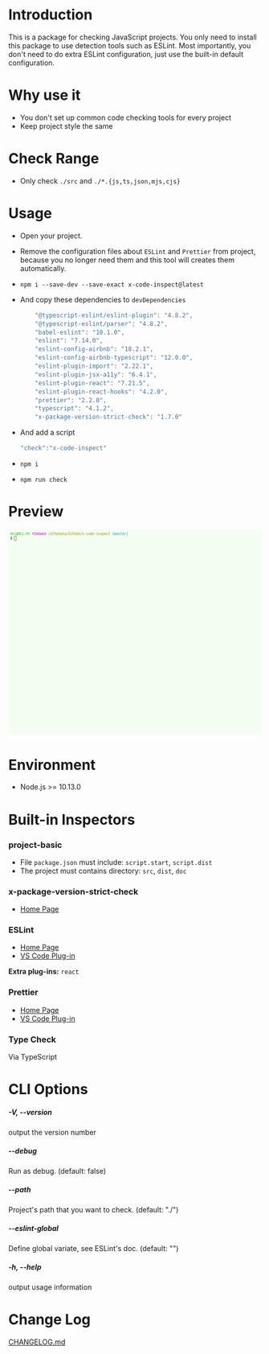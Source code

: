 # Introduction

This is a package for checking JavaScript projects. You only need to install this package to use detection tools such as ESLint. Most importantly, you don't need to do extra ESLint configuration, just use the built-in default configuration.

# Why use it

-   You don't set up common code checking tools for every project
-   Keep project style the same

# Check Range

-   Only check `./src` and `./*.{js,ts,json,mjs,cjs}`

# Usage

-   Open your project.

-   Remove the configuration files about `ESLint` and `Prettier` from project, because you no longer need them and this tool will creates them automatically.

-   `npm i --save-dev --save-exact x-code-inspect@latest`

-   And copy these dependencies to `devDependencies`

    ```javascript
        "@typescript-eslint/eslint-plugin": "4.8.2",
        "@typescript-eslint/parser": "4.8.2",
        "babel-eslint": "10.1.0",
        "eslint": "7.14.0",
        "eslint-config-airbnb": "18.2.1",
        "eslint-config-airbnb-typescript": "12.0.0",
        "eslint-plugin-import": "2.22.1",
        "eslint-plugin-jsx-a11y": "6.4.1",
        "eslint-plugin-react": "7.21.5",
        "eslint-plugin-react-hooks": "4.2.0",
        "prettier": "2.2.0",
        "typescript": "4.1.2",
        "x-package-version-strict-check": "1.7.0"
    ```

-   And add a script

    ```javascript
    "check":"x-code-inspect"
    ```

-   `npm i`

-   `npm run check`

# Preview

![](doc/imgs/1.gif)

# Environment

-   Node.js >= 10.13.0

# Built-in Inspectors

### project-basic

-   File `package.json` must include: `script.start`, `script.dist`
-   The project must contains directory: `src`, `dist`, `doc`

### x-package-version-strict-check

-   [Home Page](https://github.com/xucongli1989/x-package-version-strict-check)

### ESLint

-   [Home Page](https://eslint.org/)
-   [VS Code Plug-in](https://marketplace.visualstudio.com/items?itemName=dbaeumer.vscode-eslint#review-details)

**Extra plug-ins:** `react`

### Prettier

-   [Home Page](https://prettier.io/docs/en/index.html)
-   [VS Code Plug-in](https://marketplace.visualstudio.com/items?itemName=esbenp.prettier-vscode#review-details)

### Type Check

Via TypeScript

# CLI Options

##### -V, --version

output the version number

##### --debug

Run as debug. (default: false)

##### --path

Project's path that you want to check. (default: "./")

##### --eslint-global

Define global variate, see ESLint's doc. (default: "")

##### -h, --help

output usage information

# Change Log

[CHANGELOG.md](CHANGELOG.md)
